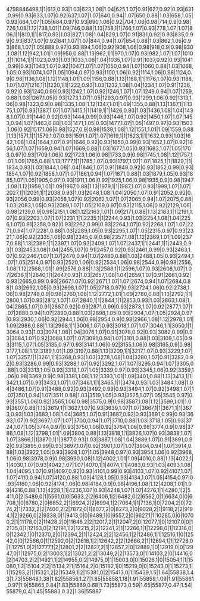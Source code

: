 4798846498,1|1|613,0.93|1.03|623,1.08|1.04|625,1.07|0.91|627,0.92|0.93|631,0.99|0.93|633,1.07|0.92|637,1.07|1.07|640,0.94|1.07|650,0.88|1.03|658,1.05|0.93|664,1.07|1.05|684,0.97|0.93|690,1.06|0.92|704,1.06|0.98|714,0.9|0.98|726,1.08|1.12|738,1.01|1.09|746,0.88|1.13|758,1|1|766,1.07|0.93|778,1.07|1.07|806,1|1|810,1|1|817,0.93|1.03|827,1.08|1.04|829,1.07|0.91|831,0.92|0.93|835,0.99|0.93|837,1.07|0.92|841,1.07|1.07|844,0.94|1.07|854,0.88|1.03|862,1.05|0.93|868,1.07|1.05|888,0.97|0.93|894,1.06|0.92|908,1.06|0.98|918,0.9|0.98|930,1.08|1.12|942,1.01|1.09|950,0.88|1.13|962,1|1|970,1.07|0.93|982,1.07|1.07|1010,1|1|1014,1|1|1023,0.93|1.03|1033,1.08|1.04|1035,1.07|0.91|1037,0.92|0.93|1041,0.99|0.93|1043,1.07|0.92|1047,1.07|1.07|1050,0.94|1.07|1060,0.88|1.03|1068,1.05|0.93|1074,1.07|1.05|1094,0.97|0.93|1100,1.06|0.92|1114,1.06|0.98|1124,0.9|0.98|1136,1.08|1.12|1148,1.01|1.09|1156,0.88|1.13|1168,1|1|1176,1.07|0.93|1188,1.07|1.07|1216,1|1|1220,1|1|1222,0.93|1.03|1232,1.08|1.04|1234,1.07|0.91|1236,0.92|0.93|1240,0.99|0.93|1242,1.07|0.92|1246,1.07|1.07|1249,0.94|1.07|1259,0.88|1.03|1267,1.05|0.93|1273,1.07|1.05|1293,0.97|0.93|1299,1.06|0.92|1313,1.06|0.98|1323,0.9|0.98|1335,1.08|1.12|1347,1.01|1.09|1355,0.88|1.13|1367,1|1|1375,1.07|0.93|1387,1.07|1.07|1415,1|1|1419,1|1|1426,0.93|1.03|1436,1.08|1.04|1438,1.07|0.91|1440,0.92|0.93|1444,0.99|0.93|1446,1.07|0.92|1450,1.07|1.07|1453,0.94|1.07|1463,0.88|1.03|1471,1.05|0.93|1477,1.07|1.05|1497,0.97|0.93|1503,1.06|0.92|1517,1.06|0.98|1527,0.9|0.98|1539,1.08|1.12|1551,1.01|1.09|1559,0.88|1.13|1571,1|1|1579,1.07|0.93|1591,1.07|1.07|1619,1|1|1623,1|1|1632,0.93|1.03|1642,1.08|1.04|1644,1.07|0.91|1646,0.92|0.93|1650,0.99|0.93|1652,1.07|0.92|1656,1.07|1.07|1659,0.94|1.07|1669,0.88|1.03|1677,1.05|0.93|1683,1.07|1.05|1703,0.97|0.93|1709,1.06|0.92|1723,1.06|0.98|1733,0.9|0.98|1745,1.08|1.12|1757,1.01|1.09|1765,0.88|1.13|1777,1|1|1785,1.07|0.93|1797,1.07|1.07|1825,1|1|1829,1|1|1834,0.93|1.03|1844,1.08|1.04|1846,1.07|0.91|1848,0.92|0.93|1852,0.99|0.93|1854,1.07|0.92|1858,1.07|1.07|1861,0.94|1.07|1871,0.88|1.03|1879,1.05|0.93|1885,1.07|1.05|1905,0.97|0.93|1911,1.06|0.92|1925,1.06|0.98|1935,0.9|0.98|1947,1.08|1.12|1959,1.01|1.09|1967,0.88|1.13|1979,1|1|1987,1.07|0.93|1999,1.07|1.07|2027,1|1|2031,1|1|2038,0.93|1.03|2048,1.08|1.04|2050,1.07|0.91|2052,0.92|0.93|2056,0.99|0.93|2058,1.07|0.92|2062,1.07|1.07|2065,0.94|1.07|2075,0.88|1.03|2083,1.05|0.93|2089,1.07|1.05|2109,0.97|0.93|2115,1.06|0.92|2129,1.06|0.98|2139,0.9|0.98|2151,1.08|1.12|2163,1.01|1.09|2171,0.88|1.13|2183,1|1|2191,1.07|0.93|2203,1.07|1.07|2231,1|1|2235,1|1|2244,0.93|1.03|2254,1.08|1.04|2256,1.07|0.91|2258,0.92|0.93|2262,0.99|0.93|2264,1.07|0.92|2268,1.07|1.07|2271,0.94|1.07|2281,0.88|1.03|2289,1.05|0.93|2295,1.07|1.05|2315,0.97|0.93|2321,1.06|0.92|2335,1.06|0.98|2345,0.9|0.98|2357,1.08|1.12|2369,1.01|1.09|2377,0.88|1.13|2389,1|1|2397,1.07|0.93|2409,1.07|1.07|2437,1|1|2441,1|1|2443,0.93|1.03|2453,1.08|1.04|2455,1.07|0.91|2457,0.92|0.93|2461,0.99|0.93|2463,1.07|0.92|2467,1.07|1.07|2470,0.94|1.07|2480,0.88|1.03|2488,1.05|0.93|2494,1.07|1.05|2514,0.97|0.93|2520,1.06|0.92|2534,1.06|0.98|2544,0.9|0.98|2556,1.08|1.12|2568,1.01|1.09|2576,0.88|1.13|2588,1|1|2596,1.07|0.93|2608,1.07|1.07|2636,1|1|2640,1|1|2647,0.93|1.03|2657,1.08|1.04|2659,1.07|0.91|2661,0.92|0.93|2665,0.99|0.93|2667,1.07|0.92|2671,1.07|1.07|2674,0.94|1.07|2684,0.88|1.03|2692,1.05|0.93|2698,1.07|1.05|2718,0.97|0.93|2724,1.06|0.92|2738,1.06|0.98|2748,0.9|0.98|2760,1.08|1.12|2772,1.01|1.09|2780,0.88|1.13|2792,1|1|2800,1.07|0.93|2812,1.07|1.07|2840,1|1|2844,1|1|2853,0.93|1.03|2863,1.08|1.04|2865,1.07|0.91|2867,0.92|0.93|2871,0.99|0.93|2873,1.07|0.92|2877,1.07|1.07|2880,0.94|1.07|2890,0.88|1.03|2898,1.05|0.93|2904,1.07|1.05|2924,0.97|0.93|2930,1.06|0.92|2944,1.06|0.98|2954,0.9|0.98|2966,1.08|1.12|2978,1.01|1.09|2986,0.88|1.13|2998,1|1|3006,1.07|0.93|3018,1.07|1.07|3046,1|1|3050,1|1|3064,0.93|1.03|3074,1.08|1.04|3076,1.07|0.91|3078,0.92|0.93|3082,0.99|0.93|3084,1.07|0.92|3088,1.07|1.07|3091,0.94|1.07|3101,0.88|1.03|3109,1.05|0.93|3115,1.07|1.05|3135,0.97|0.93|3141,1.06|0.92|3155,1.06|0.98|3165,0.9|0.98|3177,1.08|1.12|3189,1.01|1.09|3197,0.88|1.13|3209,1|1|3217,1.07|0.93|3229,1.07|1.07|3257,1|1|3261,1|1|3268,0.93|1.03|3278,1.08|1.04|3280,1.07|0.91|3282,0.92|0.93|3286,0.99|0.93|3288,1.07|0.92|3292,1.07|1.07|3295,0.94|1.07|3305,0.88|1.03|3313,1.05|0.93|3319,1.07|1.05|3339,0.97|0.93|3345,1.06|0.92|3359,1.06|0.98|3369,0.9|0.98|3381,1.08|1.12|3393,1.01|1.09|3401,0.88|1.13|3413,1|1|3421,1.07|0.93|3433,1.07|1.07|3461,1|1|3465,1|1|3474,0.93|1.03|3484,1.08|1.04|3486,1.07|0.91|3488,0.92|0.93|3492,0.99|0.93|3494,1.07|0.92|3498,1.07|1.07|3501,0.94|1.07|3511,0.88|1.03|3519,1.05|0.93|3525,1.07|1.05|3545,0.97|0.93|3551,1.06|0.92|3565,1.06|0.98|3575,0.9|0.98|3587,1.08|1.12|3599,1.01|1.09|3607,0.88|1.13|3619,1|1|3627,1.07|0.93|3639,1.07|1.07|3667,1|1|3671,1|1|3673,0.93|1.03|3683,1.08|1.04|3685,1.07|0.91|3687,0.92|0.93|3691,0.99|0.93|3693,1.07|0.92|3697,1.07|1.07|3700,0.94|1.07|3710,0.88|1.03|3718,1.05|0.93|3724,1.07|1.05|3744,0.97|0.93|3750,1.06|0.92|3764,1.06|0.98|3774,0.9|0.98|3786,1.08|1.12|3798,1.01|1.09|3806,0.88|1.13|3818,1|1|3826,1.07|0.93|3838,1.07|1.07|3866,1|1|3870,1|1|3877,0.93|1.03|3887,1.08|1.04|3889,1.07|0.91|3891,0.92|0.93|3895,0.99|0.93|3897,1.07|0.92|3901,1.07|1.07|3904,0.94|1.07|3914,0.88|1.03|3922,1.05|0.93|3928,1.07|1.05|3948,0.97|0.93|3954,1.06|0.92|3968,1.06|0.98|3978,0.9|0.98|3990,1.08|1.12|4002,1.01|1.09|4010,0.88|1.13|4022,1|1|4030,1.07|0.93|4042,1.07|1.07|4070,1|1|4074,1|1|4083,0.93|1.03|4093,1.08|1.04|4095,1.07|0.91|4097,0.92|0.93|4101,0.99|0.93|4103,1.07|0.92|4107,1.07|1.07|4110,0.94|1.07|4120,0.88|1.03|4128,1.05|0.93|4134,1.07|1.05|4154,0.97|0.93|4160,1.06|0.92|4174,1.06|0.98|4184,0.9|0.98|4196,1.08|1.12|4208,1.01|1.09|4216,0.88|1.13|4228,1|1|4236,1.07|0.93|4248,1.07|1.07|4276,1|1|4280,1|2|5411,0|2|5489,0|1|5561,0|0|5633,2|2|6406,1|2|6482,0|2|6562,0|1|6634,0|0|6708,1|0|6780,2|0|6852,2|1|6924,2|2|6994,1|2|7064,1|1|7136,1|0|7204,2|0|7274,2|1|7332,2|2|7400,2|2|7872,0|1|8077,2|0|8273,2|0|9028,2|1|9118,2|2|9194,1|2|9266,0|2|9338,0|1|9413,0|0|9489,1|0|9557,2|0|9627,1|1|10285,0|0|10700,2|1|11178,0|2|11428,2|0|11648,2|2|12017,2|1|12047,2|0|12077,1|0|12107,0|0|12135,0|1|12163,0|2|12191,1|2|12215,2|2|12241,2|1|12266,1|1|12298,0|1|12316,0|0|12342,1|0|12370,2|0|12394,2|1|12424,2|2|12456,1|2|12486,1|1|12516,1|0|12542,0|0|12566,0|1|12592,0|2|12618,1|2|12642,2|2|12666,2|1|12694,1|1|12728,0|1|12751,0|2|12777,1|2|12801,2|2|12827,2|1|12857,2|0|12889,1|0|12919,0|0|12947,0|1|12975,0|2|13003,1|2|13021,2|2|13049,2|2|13573,0|1|14103,2|0|14416,0|2|14703,2|2|14921,1|2|14955,0|2|14975,0|1|15003,0|0|15026,1|0|15054,1|1|15080,1|2|15104,2|2|15134,2|1|15164,2|0|15192,1|0|15219,0|0|15243,0|1|15273,1|1|15293,2|1|15321,2|2|15349,1|2|15381,0|2|15413,0|1|15439,1.5|1.64|55838,1.43|1.73|55848,1.38|1.82|55856,1.27|1.85|55858,1.18|1.91|55859,1.09|1.91|55861,0.97|1.9|55865,0.84|1.83|55869,0.68|1.73|55873,0.59|1.65|55877,0.47|1.54|55879,0.4|1.45|55883,0.32|1.36|55887
